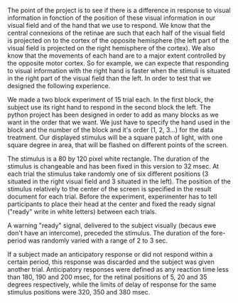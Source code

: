 The point of the project is to see if there is a difference in response to visual information in fonction of the position of these visual information in our visual field and of the hand that we use to respond. We know that the central connexions of the retinae are such that each half of the visual field is projected on to the cortex of the opposite hemisphere (the left part of the visual field is projected on the right hemisphere of the cortex). We also know that the movements of each hand are to a major extent controlled by the opposite motor cortex. So for example, we can expecte that responding to visual information with the right hand is faster when the stimuli is situated in the right part of the visual field than the left. In order to test that we designed the following experience.

We made a two block experiment of 15 trial each. In the first block, the subject use its right hand to respond in the second block the left. The python project has been designed in order to add as many blocks as we want in the order that we want. We just have to specify the hand used in the block and the number of the block and it's order (1, 2, 3...) for the data treatment. Our displayed stimulus will be a square patch of light, with one square degree in area, that will be flashed on different points of the screen.

The stimulus is a 80 by 120 pixel white rectangle. The duration of the stimulus is changeable and has been fixed in this version to 32 msec. At each trial the stimulus take randomly one of six different positions (3 situated in the right visual field and 3 situated in the left). The position of the stimulus relatively to the center of the screen is specified in the result document for each trial. Before the experiment, experimenter has to tell participants to place their head at the center and fixed the ready signal ("ready" write in white letters) between each trials.

A warning "ready" signal, delivered to the subject visually (becaus ewe don't have an intercome), preceded the stimulus. The duration of the fore-period was randomly varied with a range of 2 to 3 sec.

If a subject made an anticipatory response or did not respond within a certain period, this response was discarded and the subject was given another trial. Anticipatory responses were defined as any reaction time less than 180, 190 and 200 msec, for the retinal positions of 5, 20 and 35 degrees respectively, while the limits of delay of response for the same stimulus positions were 320, 350 and 380 msec.
